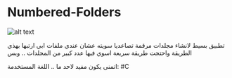 # Numbered-Folders

![alt text](https://i.imgur.com/asqlaRA.png)


تطبيق بسيط لانشاء مجلدات مرقمة تصاعديا
سويته عشان عندي ملفات ابي ارتبها بهذي الطريقة واحتجت طريقة سريعة اسوي فيها عدد كبير من المجلدات .. وبس

اتمنى يكون مفيد لاحد ما ..
اللغة المستخدمة: #C

